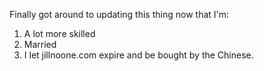 Finally got around to updating this thing now that I'm:

1) A lot more skilled
2) Married
3) I let jillnoone.com expire and be bought by the Chinese.
